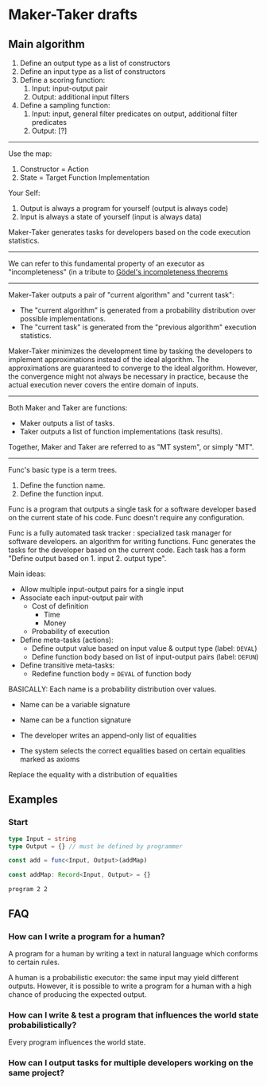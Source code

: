 # Maker-Taker drafts

## Main algorithm

1. Define an output type as a list of constructors
2. Define an input type as a list of constructors
3. Define a scoring function:
   1. Input: input-output pair
   2. Output: additional input filters
4. Define a sampling function:
   1. Input: input, general filter predicates on output, additional filter predicates
   2. Output: [?]

---

Use the map:

1. Constructor = Action
2. State = Target Function Implementation

Your Self:

1. Output is always a program for yourself (output is always code)
2. Input is always a state of yourself (input is always data)

Maker-Taker generates tasks for developers based on the code execution statistics.

---

We can refer to this fundamental property of an executor as "incompleteness" (in a tribute to [Gödel's incompleteness theorems](https://en.wikipedia.org/wiki/G%C3%B6del%27s_incompleteness_theorems)

---

Maker-Taker outputs a pair of "current algorithm" and "current task":

* The "current algorithm" is generated from a probability distribution over possible implementations.
* The "current task" is generated from the "previous algorithm" execution statistics.

Maker-Taker minimizes the development time by tasking the developers to implement approximations instead of the ideal algorithm. The approximations are guaranteed to converge to the ideal algorithm. However, the convergence might not always be necessary in practice, because the actual execution never covers the entire domain of inputs.

---

Both Maker and Taker are functions:

* Maker outputs a list of tasks.
* Taker outputs a list of function implementations (task results).

Together, Maker and Taker are referred to as "MT system", or simply "MT".

---

Func's basic type is a term trees.

1. Define the function name.
2. Define the function input.

Func is a program that outputs a single task for a software developer based on the current state of his code. Func doesn't require any configuration.

Func is a fully automated task tracker : specialized task manager for software developers. an algorithm for writing functions. Func generates the tasks for the developer based on the current code. Each task has a form "Define output based on 1. input 2. output type".

Main ideas:

* Allow multiple input-output pairs for a single input
* Associate each input-output pair with
  * Cost of definition
    * Time
    * Money
  * Probability of execution
* Define meta-tasks (actions):
  * Define output value based on input value & output type (label: `DEVAL`)
  * Define function body based on list of input-output pairs (label: `DEFUN`)
* Define transitive meta-tasks:
  * Redefine function body = `DEVAL` of function body

BASICALLY: Each name is a probability distribution over values.

* Name can be a variable signature
* Name can be a function signature

* The developer writes an append-only list of equalities
* The system selects the correct equalities based on certain equalities marked as axioms

Replace the equality with a distribution of equalities

## Examples

### Start

```typescript
type Input = string
type Output = {} // must be defined by programmer

const add = func<Input, Output>(addMap)

const addMap: Record<Input, Output> = {}
```

`program 2 2`

## FAQ

### How can I write a program for a human?

A program for a human by writing a text in natural language which conforms to certain rules.

A human is a probabilistic executor: the same input may yield different outputs. However, it is possible to write a program for a human with a high chance of producing the expected output.

### How can I write & test a program that influences the world state probabilistically?

Every program influences the world state.

### How can I output tasks for multiple developers working on the same project?
